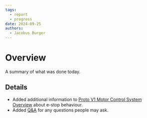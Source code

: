 ```yaml
---
tags:
  - report
  - progress
date: 2024-09-25
authors:
  - Jacobus Burger
---
```


# Overview
A summary of what was done today.

## Details
- Added additional information to [Proto V1 Motor Control System Overview](Archive/Proto%20V1%20Motor%20Control%20System%20Overview.md) about e-stop behaviour.
- Added [Q&A](Resources/Q&A.md) for any questions people may ask.